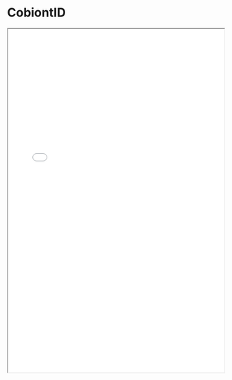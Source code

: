 # CobiontID

<iframe
  src="./examples/cbHylTriq8_scaffolds_multi_select.html"
  style="width:100%; height:800px;"  class="is-fullwidth"
></iframe>
